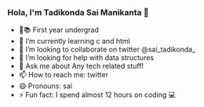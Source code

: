 ### Hola, I'm Tadikonda Sai Manikanta 👋

- 🔭📚 First year undergrad
- 🌱 I’m currently learning c and html
- 👯 I’m looking to collaborate on twitter @sai_tadikonda_
- 🤔 I’m looking for help with data structures
- 💬 Ask me about Any tech related stuff!
- 📫 How to reach me: twitter
- 😄 Pronouns: sai
- ⚡ Fun fact: I spend almost 12 hours on coding 💻

